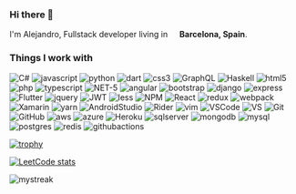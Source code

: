 ### Hi there 👋

I'm Alejandro, Fullstack developer living in <img src="https://cdn-icons-png.flaticon.com/512/323/323365.png" width="13"/> <b>Barcelona, Spain</b>. </p>
<h3>Things I work with</h3>
<p>
    
  <img alt="C#" src="https://img.shields.io/badge/c%23-%23239120.svg?style=for-the-badge&logo=c-sharp&logoColor=white" />
  <img alt="javascript" src="https://img.shields.io/badge/javascript-%23323330.svg?style=for-the-badge&logo=javascript&logoColor=%23F7DF1E" /> 
  <img alt="python" src="https://img.shields.io/badge/python-3670A0?style=for-the-badge&logo=python&logoColor=ffdd54" /> 
  <img alt="dart" src="https://img.shields.io/badge/dart-%230175C2.svg?style=for-the-badge&logo=dart&logoColor=white" /> 
  <img alt="css3" src="https://img.shields.io/badge/css3-%231572B6.svg?style=for-the-badge&logo=css3&logoColor=white" /> 
  <img alt="GraphQL" src="https://img.shields.io/badge/-GraphQL-E10098?style=for-the-badge&logo=graphql&logoColor=white" /> 
  <img alt="Haskell" src="https://img.shields.io/badge/Haskell-5e5086?style=for-the-badge&logo=haskell&logoColor=white" /> 
  <img alt="html5" src="https://img.shields.io/badge/html5-%23E34F26.svg?style=for-the-badge&logo=html5&logoColor=white" />  
  <img alt="php" src="https://img.shields.io/badge/php-%23777BB4.svg?style=for-the-badge&logo=php&logoColor=white" /> 
  <img alt="typescript" src="https://img.shields.io/badge/typescript-%23007ACC.svg?style=for-the-badge&logo=typescript&logoColor=white" /> 
  
  <img alt="NET-5" src="https://img.shields.io/badge/.NET-5C2D91?style=for-the-badge&logo=.net&logoColor=white" /> 
  <img alt="angular" src="https://img.shields.io/badge/angular-%23DD0031.svg?style=for-the-badge&logo=angular&logoColor=white" /> 
  <img alt="bootstrap" src="https://img.shields.io/badge/bootstrap-%23563D7C.svg?style=for-the-badge&logo=bootstrap&logoColor=white" /> 
  <img alt="django" src="https://img.shields.io/badge/django-%23092E20.svg?style=for-the-badge&logo=django&logoColor=white" /> 
  <img alt="express" src="https://img.shields.io/badge/express.js-%23404d59.svg?style=for-the-badge&logo=express&logoColor=%2361DAFB" /> 
  
  <img alt="Flutter" src="https://img.shields.io/badge/Flutter-%2302569B.svg?style=for-the-badge&logo=Flutter&logoColor=white" /> 
  <img alt="jquery" src="https://img.shields.io/badge/jquery-%230769AD.svg?style=for-the-badge&logo=jquery&logoColor=white" /> 
  <img alt="JWT" src="https://img.shields.io/badge/JWT-black?style=for-the-badge&logo=JSON%20web%20tokens" /> 
  <img alt="less" src="https://img.shields.io/badge/less-2B4C80?style=for-the-badge&logo=less&logoColor=white" /> 
  <img alt="NPM" src="https://img.shields.io/badge/NPM-%23000000.svg?style=for-the-badge&logo=npm&logoColor=white" /> 
  <img alt="React" src="https://img.shields.io/badge/react-%2320232a.svg?style=for-the-badge&logo=react&logoColor=%2361DAFB" /> 
  <img alt="redux" src="https://img.shields.io/badge/redux-%23593d88.svg?style=for-the-badge&logo=redux&logoColor=white" /> 
  <img alt="webpack" src="https://img.shields.io/badge/webpack-%238DD6F9.svg?style=for-the-badge&logo=webpack&logoColor=black" /> 
  <img alt="Xamarin" src="https://img.shields.io/badge/Xamarin-3199DC?style=for-the-badge&logo=xamarin&logoColor=white" /> 
  <img alt="yarn" src="https://img.shields.io/badge/yarn-%232C8EBB.svg?style=for-the-badge&logo=yarn&logoColor=white" /> 
  <img alt="AndroidStudio" src="https://img.shields.io/badge/Android%20Studio-3DDC84.svg?style=for-the-badge&logo=android-studio&logoColor=white" /> 
  <img alt="Rider" src="https://img.shields.io/badge/Rider-000000.svg?style=for-the-badge&logo=Rider&logoColor=white&color=black&labelColor=crimson" /> 
  
  <img alt="vim" src="https://img.shields.io/badge/VIM-%2311AB00.svg?style=for-the-badge&logo=vim&logoColor=white" /> 
  <img alt="VSCode" src="https://img.shields.io/badge/Visual%20Studio%20Code-0078d7.svg?style=for-the-badge&logo=visual-studio-code&logoColor=white" /> 
  <img alt="VS" src="https://img.shields.io/badge/Visual%20Studio-5C2D91.svg?style=for-the-badge&logo=visual-studio&logoColor=white" /> 
  <img alt="Git" src="https://img.shields.io/badge/git-%23F05033.svg?style=for-the-badge&logo=git&logoColor=white" /> 
  <img alt="GitHub" src="https://img.shields.io/badge/github-%23121011.svg?style=for-the-badge&logo=github&logoColor=white" /> 
  <img alt="aws" src="https://img.shields.io/badge/AWS-%23FF9900.svg?style=for-the-badge&logo=amazon-aws&logoColor=white" /> 
  <img alt="azure" src="https://img.shields.io/badge/azure-%230072C6.svg?style=for-the-badge&logo=azure-devops&logoColor=white" /> 
  <img alt="Heroku" src="https://img.shields.io/badge/heroku-%23430098.svg?style=for-the-badge&logo=heroku&logoColor=white" /> 
  
  <img alt="sqlserver" src="https://img.shields.io/badge/Microsoft%20SQL%20Sever-CC2927?style=for-the-badge&logo=microsoft%20sql%20server&logoColor=white" /> 
  <img alt="mongodb" src="https://img.shields.io/badge/MongoDB-%234ea94b.svg?style=for-the-badge&logo=mongodb&logoColor=white" /> 
  <img alt="mysql" src="https://img.shields.io/badge/mysql-%2300f.svg?style=for-the-badge&logo=mysql&logoColor=white" /> 
  <img alt="postgres" src="https://img.shields.io/badge/postgres-%23316192.svg?style=for-the-badge&logo=postgresql&logoColor=white" /> 
  <img alt="redis" src="https://img.shields.io/badge/redis-%23DD0031.svg?style=for-the-badge&logo=redis&logoColor=white" /> 
  <img alt="githubactions" src="https://img.shields.io/badge/githubactions-%232671E5.svg?style=for-the-badge&logo=githubactions&logoColor=white" /> 

</p>



[![trophy](https://github-profile-trophy.vercel.app/?username=adborroto&theme=onedark)](https://github.com/adborroto)

[![LeetCode stats](https://leetcode-stats-six.vercel.app/api?username=Adborroto)](leetcode.com/Adborroto)

<img src="https://github-readme-streak-stats.herokuapp.com/?user=adborroto&theme=tokyonight" alt="mystreak"/>
<!--
**adborroto/adborroto** is a ✨ _special_ ✨ repository because its `README.md` (this file) appears on your GitHub profile.

Here are some ideas to get you started:

- 🔭 I’m currently working on ...
- 🌱 I’m currently learning ...
- 👯 I’m looking to collaborate on ...
- 🤔 I’m looking for help with ...
- 💬 Ask me about ...
- 📫 How to reach me: ...
- 😄 Pronouns: ...
- ⚡ Fun fact: ...
-->
